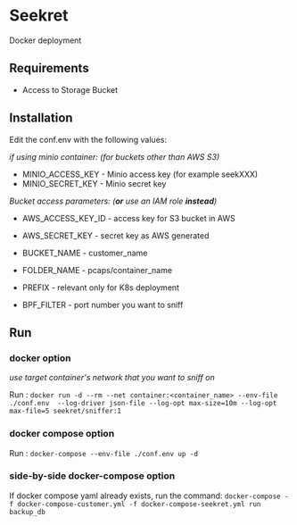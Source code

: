Seekret
=======
Docker deployment

## Requirements

 - Access to Storage Bucket 

## Installation

Edit the conf.env with the following values:

_if using minio container: (for buckets other than AWS S3)_
- MINIO_ACCESS_KEY      - Minio access key (for example seekXXX)
- MINIO_SECRET_KEY      - Minio secret key

_Bucket access parameters: (**or** use an IAM role **instead**)_ 
- AWS_ACCESS_KEY_ID     - access key for S3 bucket in AWS
- AWS_SECRET_KEY        - secret key as AWS generated

- BUCKET_NAME           - customer_name
- FOLDER_NAME           - pcaps/container_name
- PREFIX                - relevant only for K8s deployment
- BPF_FILTER            - port number you want to sniff

## Run
### docker option

_use target container's network that you want to sniff on_

Run : `docker run -d --rm --net container:<container_name> --env-file ./conf.env  --log-driver json-file --log-opt max-size=10m --log-opt max-file=5 seekret/sniffer:1` 

### docker compose option
Run : `docker-compose --env-file ./conf.env up -d`

### side-by-side docker-compose option
If docker compose yaml already exists, run the command:
`docker-compose -f docker-compose-customer.yml -f docker-compose-seekret.yml run backup_db`
